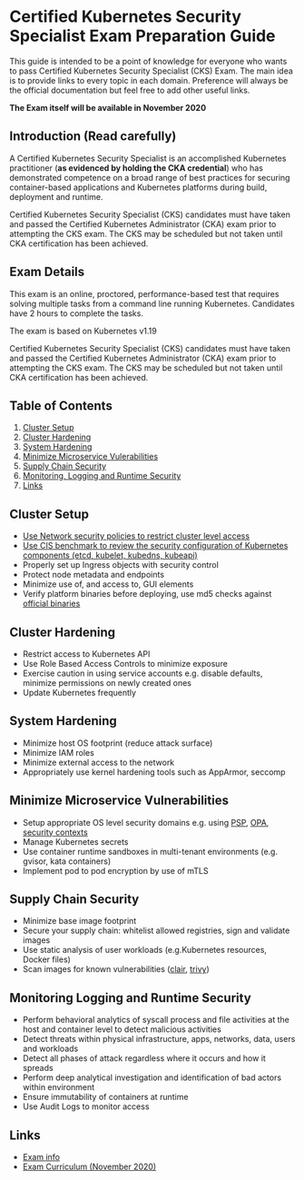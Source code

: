 # Certified Kubernetes Security Specialist Exam Preparation Guide

This guide is intended to be a point of knowledge for everyone who wants to pass Certified Kubernetes Security Specialist (CKS) Exam. 
The main idea is to provide links to every topic in each domain. Preference will always be the official documentation but feel free to add other useful links.

**The Exam itself will be available in November 2020**

## Introduction (Read carefully)

A Certified Kubernetes Security Specialist is an accomplished Kubernetes practitioner (**as evidenced by holding the CKA credential**) who has demonstrated competence on a broad range of best practices for securing container-based applications and Kubernetes platforms during build, deployment and runtime.

Certified Kubernetes Security Specialist (CKS) candidates must have taken and passed the Certified Kubernetes Administrator (CKA) exam prior to attempting the CKS exam. The CKS may be scheduled but not taken until CKA certification has been achieved.

## Exam Details

This exam is an online, proctored, performance-based test that requires solving multiple tasks from a command line running Kubernetes. Candidates have 2 hours to complete the tasks.

The exam is based on Kubernetes v1.19

Certified Kubernetes Security Specialist (CKS) candidates must have taken and passed the Certified Kubernetes Administrator (CKA) exam prior to attempting the CKS exam. The CKS may be scheduled but not taken until CKA certification has been achieved.


## Table of Contents

1. [Cluster Setup](https://github.com/Evalle/CKS/blob/master/README.md#Cluster-Setup)
1. [Cluster Hardening](https://github.com/Evalle/CKS/blob/master/README.md#Cluster-Hardening)
1. [System Hardening](https://github.com/Evalle/CKS/blob/master/README.md#System-Hardening)
1. [Minimize Microservice Vulerabilities](https://github.com/Evalle/CKS/blob/master/README.md#Minimize-Microservice-Vulnerabilities)
1. [Supply Chain Security](https://github.com/Evalle/CKS/blob/master/README.md#Supply-Chain-Security)
1. [Monitoring, Logging and Runtime Security](https://github.com/Evalle/CKS/blob/master/README.md#Monitoring-Logging-and-Runtime-Security)
1. [Links](https://github.com/Evalle/CKS/blob/master/README.md#Links)

## Cluster Setup

- [Use Network security policies to restrict cluster level access](https://kubernetes.io/docs/concepts/services-networking/network-policies/)
- [Use CIS benchmark to review the security configuration of Kubernetes components (etcd, kubelet, kubedns, kubeapi)](https://github.com/aquasecurity/kube-bench)
- Properly set up Ingress objects with security control
- Protect node metadata and endpoints
- Minimize use of, and access to, GUI elements
- Verify platform binaries before deploying, use md5 checks against [official binaries](https://github.com/kubernetes/kubernetes/releases)

## Cluster Hardening

- Restrict access to Kubernetes API
- Use Role Based Access Controls to minimize exposure
- Exercise caution in using service accounts e.g. disable defaults, minimize permissions on newly created ones
- Update Kubernetes frequently

## System Hardening

- Minimize host OS footprint (reduce attack surface)
- Minimize IAM roles
- Minimize external access to the network
- Appropriately use kernel hardening tools such as AppArmor, seccomp

## Minimize Microservice Vulnerabilities

- Setup appropriate OS level security domains e.g. using [PSP](https://kubernetes.io/docs/concepts/policy/pod-security-policy/), [OPA](https://www.openpolicyagent.org/), [security contexts](https://kubernetes.io/docs/tasks/configure-pod-container/security-context/)
- Manage Kubernetes secrets
- Use container runtime sandboxes in multi-tenant environments (e.g. gvisor, kata containers)
- Implement pod to pod encryption by use of mTLS

## Supply Chain Security

- Minimize base image footprint
- Secure your supply chain: whitelist allowed registries, sign and validate images
- Use static analysis of user workloads (e.g.Kubernetes resources, Docker files)
- Scan images for known vulnerabilities ([clair](https://coreos.com/clair/docs/latest/), [trivy](https://github.com/aquasecurity/trivy))

## Monitoring Logging and Runtime Security 

- Perform behavioral analytics of syscall process and file activities at the host and container level to detect malicious activities
- Detect threats within physical infrastructure, apps, networks, data, users and workloads
- Detect all phases of attack regardless where it occurs and how it spreads
- Perform deep analytical investigation and identification of bad actors within environment
- Ensure immutability of containers at runtime
- Use Audit Logs to monitor access

## Links

- [Exam info](https://training.linuxfoundation.org/certification/certified-kubernetes-security-specialist/?utm_source=lftraining&utm_medium=pr&utm_campaign=cks0720)
- [Exam Curriculum (November 2020)](https://github.com/cncf/curriculum/blob/master/CKS_Curriculum_%20v1.19%20Coming%20Soon%20November%202020.pdf)
